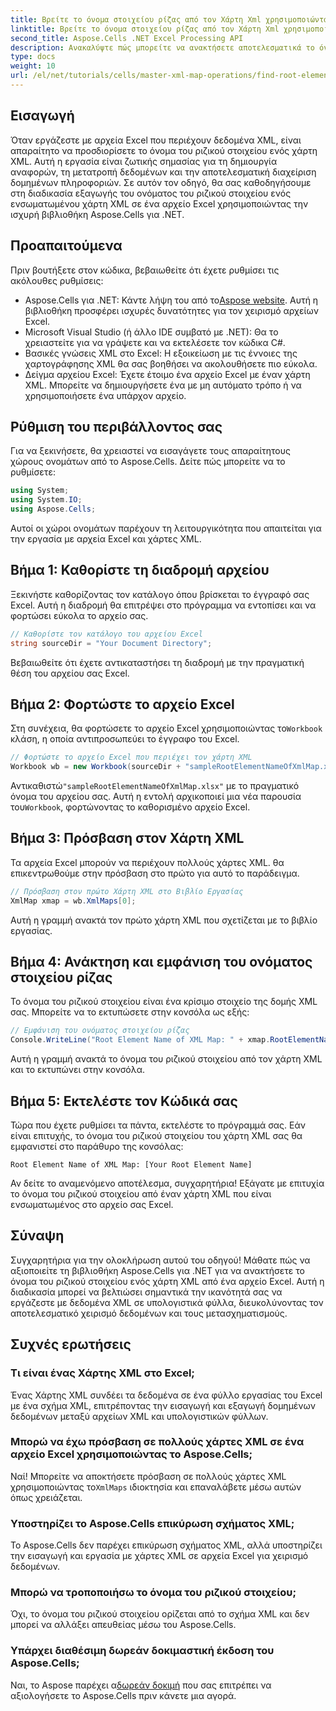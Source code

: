 ```yaml
---
title: Βρείτε το όνομα στοιχείου ρίζας από τον Χάρτη Xml χρησιμοποιώντας το Aspose.Cells
linktitle: Βρείτε το όνομα στοιχείου ρίζας από τον Χάρτη Xml χρησιμοποιώντας το Aspose.Cells
second_title: Aspose.Cells .NET Excel Processing API
description: Ανακαλύψτε πώς μπορείτε να ανακτήσετε αποτελεσματικά το όνομα του ριζικού στοιχείου ενός χάρτη XML που είναι ενσωματωμένος σε ένα αρχείο Excel χρησιμοποιώντας το Aspose.Cells για .NET. Αυτός ο οδηγός βήμα προς βήμα σάς καθοδηγεί στη φόρτωση του εγγράφου σας Excel.
type: docs
weight: 10
url: /el/net/tutorials/cells/master-xml-map-operations/find-root-element-name-from-xml-map/
---
```

## Εισαγωγή

Όταν εργάζεστε με αρχεία Excel που περιέχουν δεδομένα XML, είναι απαραίτητο να προσδιορίσετε το όνομα του ριζικού στοιχείου ενός χάρτη XML. Αυτή η εργασία είναι ζωτικής σημασίας για τη δημιουργία αναφορών, τη μετατροπή δεδομένων και την αποτελεσματική διαχείριση δομημένων πληροφοριών. Σε αυτόν τον οδηγό, θα σας καθοδηγήσουμε στη διαδικασία εξαγωγής του ονόματος του ριζικού στοιχείου ενός ενσωματωμένου χάρτη XML σε ένα αρχείο Excel χρησιμοποιώντας την ισχυρή βιβλιοθήκη Aspose.Cells για .NET.

## Προαπαιτούμενα

Πριν βουτήξετε στον κώδικα, βεβαιωθείτε ότι έχετε ρυθμίσει τις ακόλουθες ρυθμίσεις:
- Aspose.Cells για .NET: Κάντε λήψη του από το[Aspose website](https://releases.aspose.com/cells/net/). Αυτή η βιβλιοθήκη προσφέρει ισχυρές δυνατότητες για τον χειρισμό αρχείων Excel.
- Microsoft Visual Studio (ή άλλο IDE συμβατό με .NET): Θα το χρειαστείτε για να γράψετε και να εκτελέσετε τον κώδικα C#.
- Βασικές γνώσεις XML στο Excel: Η εξοικείωση με τις έννοιες της χαρτογράφησης XML θα σας βοηθήσει να ακολουθήσετε πιο εύκολα.
- Δείγμα αρχείου Excel: Έχετε έτοιμο ένα αρχείο Excel με έναν χάρτη XML. Μπορείτε να δημιουργήσετε ένα με μη αυτόματο τρόπο ή να χρησιμοποιήσετε ένα υπάρχον αρχείο.

## Ρύθμιση του περιβάλλοντος σας
Για να ξεκινήσετε, θα χρειαστεί να εισαγάγετε τους απαραίτητους χώρους ονομάτων από το Aspose.Cells. Δείτε πώς μπορείτε να το ρυθμίσετε:

```csharp
using System;
using System.IO;
using Aspose.Cells;
```

Αυτοί οι χώροι ονομάτων παρέχουν τη λειτουργικότητα που απαιτείται για την εργασία με αρχεία Excel και χάρτες XML.

## Βήμα 1: Καθορίστε τη διαδρομή αρχείου
Ξεκινήστε καθορίζοντας τον κατάλογο όπου βρίσκεται το έγγραφό σας Excel. Αυτή η διαδρομή θα επιτρέψει στο πρόγραμμα να εντοπίσει και να φορτώσει εύκολα το αρχείο σας.

```csharp
// Καθορίστε τον κατάλογο του αρχείου Excel
string sourceDir = "Your Document Directory";
```

Βεβαιωθείτε ότι έχετε αντικαταστήσει τη διαδρομή με την πραγματική θέση του αρχείου σας Excel.

## Βήμα 2: Φορτώστε το αρχείο Excel
 Στη συνέχεια, θα φορτώσετε το αρχείο Excel χρησιμοποιώντας το`Workbook` κλάση, η οποία αντιπροσωπεύει το έγγραφο του Excel.

```csharp
// Φορτώστε το αρχείο Excel που περιέχει τον χάρτη XML
Workbook wb = new Workbook(sourceDir + "sampleRootElementNameOfXmlMap.xlsx");
```

 Αντικαθιστώ`"sampleRootElementNameOfXmlMap.xlsx"` με το πραγματικό όνομα του αρχείου σας. Αυτή η εντολή αρχικοποιεί μια νέα παρουσία του`Workbook`, φορτώνοντας το καθορισμένο αρχείο Excel.

## Βήμα 3: Πρόσβαση στον Χάρτη XML
Τα αρχεία Excel μπορούν να περιέχουν πολλούς χάρτες XML. θα επικεντρωθούμε στην πρόσβαση στο πρώτο για αυτό το παράδειγμα.

```csharp
// Πρόσβαση στον πρώτο Χάρτη XML στο Βιβλίο Εργασίας
XmlMap xmap = wb.XmlMaps[0];
```

Αυτή η γραμμή ανακτά τον πρώτο χάρτη XML που σχετίζεται με το βιβλίο εργασίας.

## Βήμα 4: Ανάκτηση και εμφάνιση του ονόματος στοιχείου ρίζας
Το όνομα του ριζικού στοιχείου είναι ένα κρίσιμο στοιχείο της δομής XML σας. Μπορείτε να το εκτυπώσετε στην κονσόλα ως εξής:

```csharp
// Εμφάνιση του ονόματος στοιχείου ρίζας
Console.WriteLine("Root Element Name of XML Map: " + xmap.RootElementName);
```

Αυτή η γραμμή ανακτά το όνομα του ριζικού στοιχείου από τον χάρτη XML και το εκτυπώνει στην κονσόλα.

## Βήμα 5: Εκτελέστε τον Κώδικά σας
Τώρα που έχετε ρυθμίσει τα πάντα, εκτελέστε το πρόγραμμά σας. Εάν είναι επιτυχής, το όνομα του ριζικού στοιχείου του χάρτη XML σας θα εμφανιστεί στο παράθυρο της κονσόλας:

```plaintext
Root Element Name of XML Map: [Your Root Element Name]
```

Αν δείτε το αναμενόμενο αποτέλεσμα, συγχαρητήρια! Εξάγατε με επιτυχία το όνομα του ριζικού στοιχείου από έναν χάρτη XML που είναι ενσωματωμένος στο αρχείο σας Excel.

## Σύναψη
Συγχαρητήρια για την ολοκλήρωση αυτού του οδηγού! Μάθατε πώς να αξιοποιείτε τη βιβλιοθήκη Aspose.Cells για .NET για να ανακτήσετε το όνομα του ριζικού στοιχείου ενός χάρτη XML από ένα αρχείο Excel. Αυτή η διαδικασία μπορεί να βελτιώσει σημαντικά την ικανότητά σας να εργάζεστε με δεδομένα XML σε υπολογιστικά φύλλα, διευκολύνοντας τον αποτελεσματικό χειρισμό δεδομένων και τους μετασχηματισμούς.

## Συχνές ερωτήσεις

### Τι είναι ένας Χάρτης XML στο Excel;
Ένας Χάρτης XML συνδέει τα δεδομένα σε ένα φύλλο εργασίας του Excel με ένα σχήμα XML, επιτρέποντας την εισαγωγή και εξαγωγή δομημένων δεδομένων μεταξύ αρχείων XML και υπολογιστικών φύλλων.

### Μπορώ να έχω πρόσβαση σε πολλούς χάρτες XML σε ένα αρχείο Excel χρησιμοποιώντας το Aspose.Cells;
 Ναί! Μπορείτε να αποκτήσετε πρόσβαση σε πολλούς χάρτες XML χρησιμοποιώντας το`XmlMaps` ιδιοκτησία και επαναλάβετε μέσω αυτών όπως χρειάζεται.

### Υποστηρίζει το Aspose.Cells επικύρωση σχήματος XML;
Το Aspose.Cells δεν παρέχει επικύρωση σχήματος XML, αλλά υποστηρίζει την εισαγωγή και εργασία με χάρτες XML σε αρχεία Excel για χειρισμό δεδομένων.

### Μπορώ να τροποποιήσω το όνομα του ριζικού στοιχείου;
Όχι, το όνομα του ριζικού στοιχείου ορίζεται από το σχήμα XML και δεν μπορεί να αλλάξει απευθείας μέσω του Aspose.Cells.

### Υπάρχει διαθέσιμη δωρεάν δοκιμαστική έκδοση του Aspose.Cells;
 Ναι, το Aspose παρέχει α[δωρεάν δοκιμή](https://releases.aspose.com/) που σας επιτρέπει να αξιολογήσετε το Aspose.Cells πριν κάνετε μια αγορά.